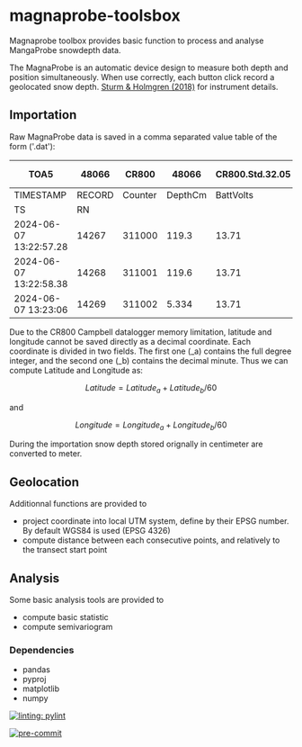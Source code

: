 # magnaprobe-toolsbox

Magnaprobe toolbox provides basic function to process and analyse MangaProbe snowdepth data.

The MagnaProbe is an automatic device design to measure both depth and position simultaneously. When use correctly, each button click record a geolocated snow depth. [Sturm & Holmgren (2018)](https://doi.org/10.1029/2018WR023559) for instrument details.

## Importation
Raw MagnaProbe data is saved in a comma separated value table of the form ('.dat'):

| TOA5 | 48066 | CR800 | 48066 | CR800.Std.32.05 | CPU:Probe48066-20140419.CR8 | 14760 | OperatorView |
|------|-------|-------|-------|-----------------|-----------------------------|-------|--------------|
| TIMESTAMP | RECORD | Counter | DepthCm | BattVolts | latitude_a | latitude_b | Longitude_a | Longitude_b | fix_quality | nmbr_satellites | HDOP | altitudeB | DepthVolts | LatitudeDDDDD | LongitudeDDDDD | month | dayofmonth | hourofday | minutes | seconds | microseconds |
| TS | RN |  |  |  | degrees | minutes | degrees | minutes | unitless |  |  |  |  |  |  |  |  |  |  |  |  |
| 2024-06-07 13:22:57.28 | 14267 | 311000 | 119.3 | 13.71 | 71 | 20.9663 | -156 | -31.4397 | 2 | 11 | 0.7 | -1.2 | 7.601 | 0.3494383 | -0.523995 | 6 | 7 | 13 | 22 | 56 | 600000 |
| 2024-06-07 13:22:58.38 | 14268 | 311001 | 119.6 | 13.71 | 71 | 20.9663 | -156 | -31.4396 | 2 | 11 | 0.7 | -1.1 | 7.615 | 0.3494383 | -0.5239933 | 6 | 7 | 13 | 22 | 57 | 700000 |
| 2024-06-07 13:23:06 | 14269 | 311002 | 5.334 | 13.71 | 71 | 20.9662 | -156 | -31.4401 | 2 | 11 | 0.7 | -1.1 | 0.346 | 0.3494367 | -0.5240016 | 6 | 7 | 13 | 23 | 5 | 310000 |

Due to the CR800 Campbell datalogger memory limitation, latitude and longitude cannot be saved directly as a decimal coordinate. Each coordinate is divided in two fields. The first one (_a) contains the full degree integer, and the second one (_b) contains the decimal minute. Thus we can compute Latitude and Longitude as:

$$ Latitude = Latitude_a + Latitude_b/60 $$

and 

$$ Longitude = Longitude_a + Longitude_b/60 $$

During the importation snow depth stored orignally in centimeter are converted to meter. 


## Geolocation
Additionnal functions are provided to
 - project coordinate into local UTM system, define by their EPSG number. By default WGS84 is used (EPSG 4326)
 - compute distance between each consecutive points, and relatively to the transect start point

## Analysis
Some basic analysis tools are provided to
- compute basic statistic
- compute semivariogram

### Dependencies
* pandas
* pyproj
* matplotlib
* numpy






[![linting: pylint](https://img.shields.io/badge/linting-pylint-yellowgreen)](https://github.com/pylint-dev/pylint)

[![pre-commit](https://img.shields.io/badge/pre--commit-enabled-brightgreen?logo=pre-commit)](https://github.com/pre-commit/pre-commit)
